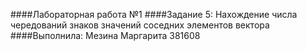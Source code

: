 ####Лабораторная работа №1
####Задание 5: Нахождение числа чередований знаков значений соседних элементов вектора
####Выполнила: Мезина Маргарита 381608
